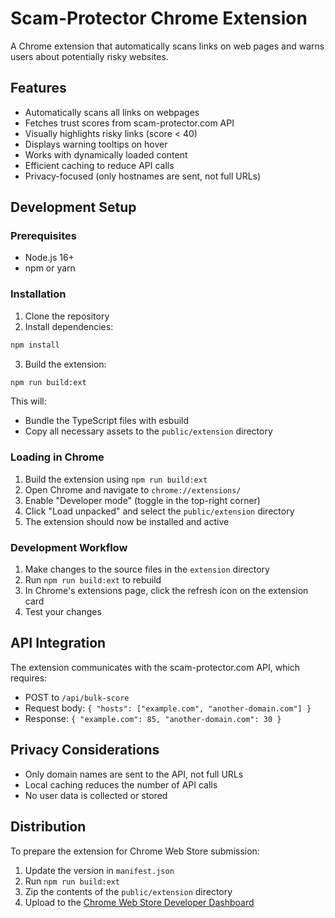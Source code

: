 # Scam-Protector Chrome Extension

A Chrome extension that automatically scans links on web pages and warns users about potentially risky websites.

## Features

- Automatically scans all links on webpages
- Fetches trust scores from scam-protector.com API
- Visually highlights risky links (score < 40)
- Displays warning tooltips on hover
- Works with dynamically loaded content
- Efficient caching to reduce API calls
- Privacy-focused (only hostnames are sent, not full URLs)

## Development Setup

### Prerequisites

- Node.js 16+
- npm or yarn

### Installation

1. Clone the repository
2. Install dependencies:
```bash
npm install
```

3. Build the extension:
```bash
npm run build:ext
```

This will:
- Bundle the TypeScript files with esbuild
- Copy all necessary assets to the `public/extension` directory

### Loading in Chrome

1. Build the extension using `npm run build:ext`
2. Open Chrome and navigate to `chrome://extensions/`
3. Enable "Developer mode" (toggle in the top-right corner)
4. Click "Load unpacked" and select the `public/extension` directory
5. The extension should now be installed and active

### Development Workflow

1. Make changes to the source files in the `extension` directory
2. Run `npm run build:ext` to rebuild
3. In Chrome's extensions page, click the refresh icon on the extension card
4. Test your changes

## API Integration

The extension communicates with the scam-protector.com API, which requires:

- POST to `/api/bulk-score` 
- Request body: `{ "hosts": ["example.com", "another-domain.com"] }`
- Response: `{ "example.com": 85, "another-domain.com": 30 }`

## Privacy Considerations

- Only domain names are sent to the API, not full URLs
- Local caching reduces the number of API calls
- No user data is collected or stored

## Distribution

To prepare the extension for Chrome Web Store submission:

1. Update the version in `manifest.json`
2. Run `npm run build:ext`
3. Zip the contents of the `public/extension` directory
4. Upload to the [Chrome Web Store Developer Dashboard](https://chrome.google.com/webstore/devconsole/)